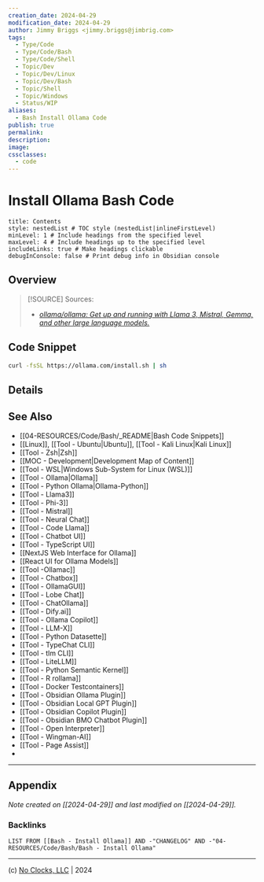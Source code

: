 ```yaml
---
creation_date: 2024-04-29
modification_date: 2024-04-29
author: Jimmy Briggs <jimmy.briggs@jimbrig.com>
tags:
  - Type/Code
  - Type/Code/Bash
  - Type/Code/Shell
  - Topic/Dev
  - Topic/Dev/Linux
  - Topic/Dev/Bash
  - Topic/Shell
  - Topic/Windows
  - Status/WIP
aliases:
  - Bash Install Ollama Code
publish: true
permalink:
description:
image:
cssclasses:
  - code
---
```


# Install Ollama Bash Code

```table-of-contents
title: Contents 
style: nestedList # TOC style (nestedList|inlineFirstLevel)
minLevel: 1 # Include headings from the specified level
maxLevel: 4 # Include headings up to the specified level
includeLinks: true # Make headings clickable
debugInConsole: false # Print debug info in Obsidian console
```

## Overview

> [!SOURCE] Sources:
> - *[ollama/ollama: Get up and running with Llama 3, Mistral, Gemma, and other large language models.](https://github.com/ollama/ollama)*

## Code Snippet

```bash
curl -fsSL https://ollama.com/install.sh | sh
```

## Details



## See Also

- [[04-RESOURCES/Code/Bash/_README|Bash Code Snippets]]
- [[Linux]], [[Tool - Ubuntu|Ubuntu]], [[Tool - Kali Linux|Kali Linux]]
- [[Tool - Zsh|Zsh]]
- [[MOC - Development|Development Map of Content]]
- [[Tool - WSL|Windows Sub-System for Linux (WSL)]]
- [[Tool - Ollama|Ollama]]
- [[Tool - Python Ollama|Ollama-Python]]
- [[Tool - Llama3]]
- [[Tool - Phi-3]]
- [[Tool - Mistral]]
- [[Tool - Neural Chat]]
- [[Tool - Code Llama]]
- [[Tool - Chatbot UI]]
- [[Tool - TypeScript UI]]
- [[NextJS Web Interface for Ollama]]
- [[React UI for Ollama Models]]
- [[Tool -Ollamac]]
- [[Tool - Chatbox]]
- [[Tool - OllamaGUI]]
- [[Tool - Lobe Chat]]
- [[Tool - ChatOllama]]
- [[Tool - Dify.ai]]
- [[Tool - Ollama Copilot]]
- [[Tool - LLM-X]]
- [[Tool - Python Datasette]]
- [[Tool - TypeChat CLI]]
- [[Tool - tlm CLI]]
- [[Tool - LiteLLM]]
- [[Tool - Python Semantic Kernel]]
- [[Tool - R rollama]]
- [[Tool - Docker Testcontainers]]
- [[Tool - Obsidian Ollama Plugin]]
- [[Tool - Obsidian Local GPT Plugin]]
- [[Tool - Obsidian Copilot Plugin]]
- [[Tool - Obsidian BMO Chatbot Plugin]]
- [[Tool - Open Interpreter]]
- [[Tool - Wingman-AI]]
- [[Tool - Page Assist]]
- 

***

## Appendix

*Note created on [[2024-04-29]] and last modified on [[2024-04-29]].*

### Backlinks

```dataview
LIST FROM [[Bash - Install Ollama]] AND -"CHANGELOG" AND -"04-RESOURCES/Code/Bash/Bash - Install Ollama"
```

***

(c) [No Clocks, LLC](https://github.com/noclocks) | 2024